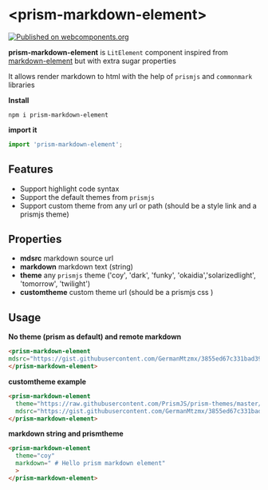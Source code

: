 # \<prism-markdown-element\>

[![Published on webcomponents.org](https://img.shields.io/badge/webcomponents.org-published-blue.svg)](https://www.webcomponents.org/element/prism-markdown-element)

**prism-markdown-element** is `LitElement` component inspired from [markdown-element](https://github.com/intcreator/markdown-element) but with extra sugar properties

It allows render markdown to html with the help of `prismjs` and `commonmark` libraries

**Install**

 ```shell
npm i prism-markdown-element
 ```

 **import it**

 ```js
import 'prism-markdown-element';
 ```

## Features
* Support highlight code syntax
* Support the default themes from `prismjs`
* Support custom theme from any url or path (should be a style link and a prismjs theme)

## Properties

* **mdsrc** markdown source url
* **markdown** markdown text (string)
* **theme** any `prismjs` theme ('coy', 'dark', 'funky', 'okaidia','solarizedlight', 'tomorrow', 'twilight')
* **customtheme** custom theme url (should be a prismjs css )

## Usage

**No theme (prism as default) and remote markdown**

```html
<prism-markdown-element
mdsrc="https://gist.githubusercontent.com/GermanMtzmx/3855ed67c331bad39d2a625a597a83d5/raw/92399a9fd8b29ec7b750c111a45f0cf6eb532e86/testingMethodsInsideNestedDomIf.md">
</prism-markdown-element>
```

**customtheme example**

``` html
<prism-markdown-element
  theme="https://raw.githubusercontent.com/PrismJS/prism-themes/master/themes/prism-ghcolors.css"
  mdsrc="https://gist.githubusercontent.com/GermanMtzmx/3855ed67c331bad39d2a625a597a83d5/raw/92399a9fd8b29ec7b750c111a45f0cf6eb532e86/testingMethodsInsideNestedDomIf.md">
</prism-markdown-element>
```

**markdown string and prismtheme**

```html
<prism-markdown-element
  theme="coy"
  markdown=" # Hello prism markdown element"
  >
</prism-markdown-element>
```
